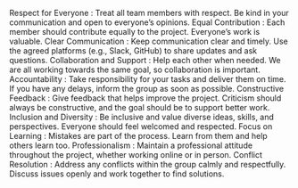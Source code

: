 Respect for Everyone : Treat all team members with respect. Be kind in your communication and open to everyone’s opinions.
Equal Contribution : Each member should contribute equally to the project. Everyone’s work is valuable.
Clear Communication : Keep communication clear and timely. Use the agreed platforms (e.g., Slack, GitHub) to share updates and ask questions.
Collaboration and Support : Help each other when needed. We are all working towards the same goal, so collaboration is important.
Accountability : Take responsibility for your tasks and deliver them on time. If you have any delays, inform the group as soon as possible.
Constructive Feedback : Give feedback that helps improve the project. Criticism should always be constructive, and the goal should be to support better work.
Inclusion and Diversity : Be inclusive and value diverse ideas, skills, and perspectives. Everyone should feel welcomed and respected.
Focus on Learning : Mistakes are part of the process. Learn from them and help others learn too.
Professionalism : Maintain a professional attitude throughout the project, whether working online or in person.
Conflict Resolution : Address any conflicts within the group calmly and respectfully. Discuss issues openly and work together to find solutions.